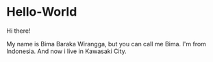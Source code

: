 # Hello-World

Hi there!

My name is Bima Baraka Wirangga, but you can call me Bima.
I'm from Indonesia. And now i live in Kawasaki City.
